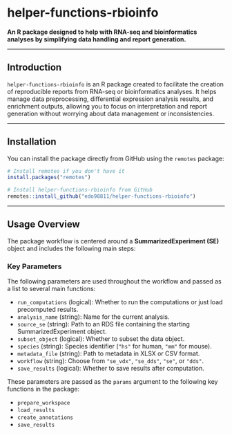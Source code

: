 
# helper-functions-rbioinfo

**An R package designed to help with RNA-seq and bioinformatics analyses by simplifying data handling and report generation.**

---

## Introduction

`helper-functions-rbioinfo` is an R package created to facilitate the creation of reproducible reports from RNA-seq or bioinformatics analyses. It helps manage data preprocessing, differential expression analysis results, and enrichment outputs, allowing you to focus on interpretation and report generation without worrying about data management or inconsistencies.

---

## Installation

You can install the package directly from GitHub using the `remotes` package:

```r
# Install remotes if you don't have it
install.packages("remotes")

# Install helper-functions-rbioinfo from GitHub
remotes::install_github("edo98811/helper-functions-rbioinfo")
```

---

## Usage Overview

The package workflow is centered around a **SummarizedExperiment (SE)** object and includes the following main steps:

### Key Parameters

The following parameters are used throughout the workflow and passed as a list to several main functions:

* `run_computations` (logical): Whether to run the computations or just load precomputed results.
* `analysis_name` (string): Name for the current analysis.
* `source_se` (string): Path to an RDS file containing the starting SummarizedExperiment object.
* `subset_object` (logical): Whether to subset the data object.
* `species` (string): Species identifier (`"hs"` for human, `"mm"` for mouse).
* `metadata_file` (string): Path to metadata in XLSX or CSV format.
* `workflow` (string): Choose from `"se_vdx"`, `"se_dds"`, `"se"`, or `"dds"`.
* `save_results` (logical): Whether to save results after computation.

These parameters are passed as the `params` argument to the following key functions in the package:

* `prepare_workspace`
* `load_results`
* `create_annotations`
* `save_results`
